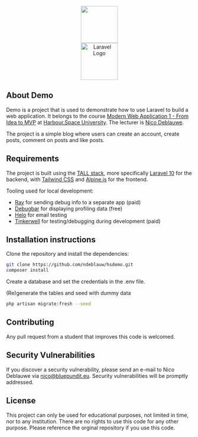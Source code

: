 <p align="center">
    <a href="https://bluepundit.eu" target="_blank"><img src="https://bluepundit.eu/img/bluepundit-logo-pundit.png?1" height="100"></a><br>
    <a href="https://harbour.space" target="_blank"><img src="https://upload.wikimedia.org/wikipedia/commons/thumb/d/dc/Harbour.Space_Logo_2.png/800px-Harbour.Space_Logo_2.png" height="100" alt="Laravel Logo"></a></p>

## About Demo
Demo is a project that is used to demonstrate how to use Laravel to build a web
application.
It belongs to the course [Modern Web Application 1 - From Idea to MVP](https://harbour.space/computer-science/courses/modern-web-application-1-nico-deblauwe-946) at [Harbour.Space University](https://harbour.space/).
The lecturer is [Nico Deblauwe](https://bluepundit.eu).

The project is a simple blog where users can create an account, create posts, comment on posts and like posts.

## Requirements
The project is built using the [TALL stack](https://tallstack.dev/), more specifically [Laravel 10](https://laravel.com) for the backend,
with [Tailwind CSS](https://tailwindcss.com/)
and [Alpine.js](https://alpinejs.dev/) for the frontend.

Tooling used for local development:
- [Ray](https://myray.app) for sending debug info to a separate app (paid)
- [Debugbar](https://github.com/barryvdh/laravel-debugbar) for displaying profiling data (free)
- [Helo](https://usehelo.com/) for email testing
- [Tinkerwell](https://tinkerwell.app/) for testing/debugging during development (paid)

## Installation instructions
Clone the repository and install the dependencies:

```sh
git clone https://github.com/ndeblauw/hsdemo.git
composer install
```
Create a database and set the credentials in the .env file.

(Re)generate the tables and seed with dummy data
```sh
php artisan migrate:fresh --seed
```


## Contributing
Any pull request from a student that improves this code is welcomed.

## Security Vulnerabilities
If you discover a security vulnerability, please send an e-mail to Nico Deblauwe via [nico@bluepundit.eu](mailto:nico@bluepundit.eu).
Security vulnerabilities will be promptly addressed.

## License
This project can only be used for educational purposes, not limited in time, nor to any institution. There are no rights to use this code for any other purpose. Please reference the orginal repository if you use this code.

